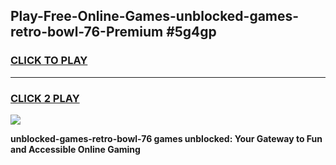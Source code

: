 
## Play-Free-Online-Games-unblocked-games-retro-bowl-76-Premium #5g4gp
<h3>
<a href="https://premium.freeplayer.one?title=unblocked-games-retro-bowl-76&ref=8M">CLICK TO PLAY</a></h3>
<hr>

<h3>
<a href="https://premium.freeplayer.one?title=unblocked-games-retro-bowl-76&ref=8M">CLICK 2 PLAY</a>
  
</h3>

<a href="https://premium.freeplayer.one?title=unblocked-games-retro-bowl-76&ref=8M"><img src="https://clearcache.store/games.png"></a>


**unblocked-games-retro-bowl-76 games unblocked: Your Gateway to Fun and Accessible Online Gaming**
